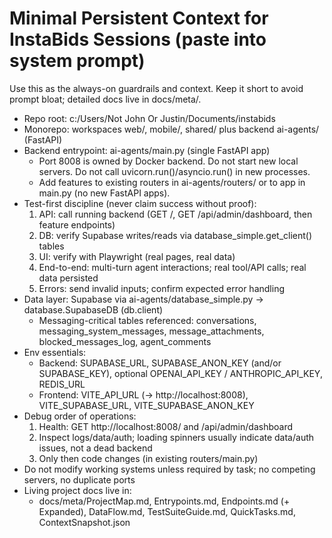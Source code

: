 # Minimal Persistent Context for InstaBids Sessions (paste into system prompt)

Use this as the always-on guardrails and context. Keep it short to avoid prompt bloat; detailed docs live in docs/meta/.

- Repo root: c:/Users/Not John Or Justin/Documents/instabids
- Monorepo: workspaces web/, mobile/, shared/ plus backend ai-agents/ (FastAPI)
- Backend entrypoint: ai-agents/main.py (single FastAPI app)
  - Port 8008 is owned by Docker backend. Do not start new local servers. Do not call uvicorn.run()/asyncio.run() in new processes.
  - Add features to existing routers in ai-agents/routers/ or to app in main.py (no new FastAPI apps).
- Test-first discipline (never claim success without proof):
  1) API: call running backend (GET /, GET /api/admin/dashboard, then feature endpoints)
  2) DB: verify Supabase writes/reads via database_simple.get_client() tables
  3) UI: verify with Playwright (real pages, real data)
  4) End-to-end: multi-turn agent interactions; real tool/API calls; real data persisted
  5) Errors: send invalid inputs; confirm expected error handling
- Data layer: Supabase via ai-agents/database_simple.py → database.SupabaseDB (db.client)
  - Messaging-critical tables referenced: conversations, messaging_system_messages, message_attachments, blocked_messages_log, agent_comments
- Env essentials:
  - Backend: SUPABASE_URL, SUPABASE_ANON_KEY (and/or SUPABASE_KEY), optional OPENAI_API_KEY / ANTHROPIC_API_KEY, REDIS_URL
  - Frontend: VITE_API_URL (→ http://localhost:8008), VITE_SUPABASE_URL, VITE_SUPABASE_ANON_KEY
- Debug order of operations:
  1) Health: GET http://localhost:8008/ and /api/admin/dashboard
  2) Inspect logs/data/auth; loading spinners usually indicate data/auth issues, not a dead backend
  3) Only then code changes (in existing routers/main.py)
- Do not modify working systems unless required by task; no competing servers, no duplicate ports
- Living project docs live in:
  - docs/meta/ProjectMap.md, Entrypoints.md, Endpoints.md (+ Expanded), DataFlow.md, TestSuiteGuide.md, QuickTasks.md, ContextSnapshot.json
